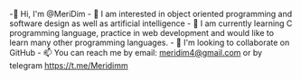 -👋 Hi, I'm @MeriDim
      - 👀 I am interested in object oriented programming and software design as well as artificial intelligence
      - 🌱 I am currently learning C programming language, practice in web development and would like to learn many other programming languages.
      - 💞️ I'm looking to collaborate on GitHub
      - 📫 You can reach me by email: meridim4@gmail.com or by telegram https://t.me/Meridimm

<!---
MeriDim/MeriDim is a ✨ special ✨ repository because its `README.md` (this file) appears on your GitHub profile.
You can click the Preview link to take a look at your changes.
--->
